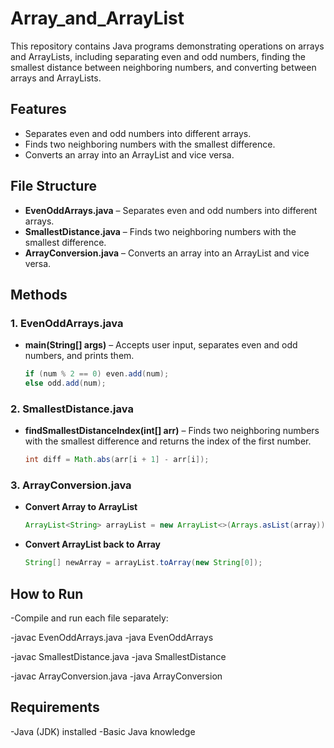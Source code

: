 # Array_and_ArrayList

This repository contains Java programs demonstrating operations on arrays and ArrayLists, including separating even and odd numbers, finding the smallest distance between neighboring numbers, and converting between arrays and ArrayLists.

## Features
- Separates even and odd numbers into different arrays.
- Finds two neighboring numbers with the smallest difference.
- Converts an array into an ArrayList and vice versa.

## File Structure
- **EvenOddArrays.java** – Separates even and odd numbers into different arrays.
- **SmallestDistance.java** – Finds two neighboring numbers with the smallest difference.
- **ArrayConversion.java** – Converts an array into an ArrayList and vice versa.

## Methods
### **1. EvenOddArrays.java**
- **main(String[] args)** – Accepts user input, separates even and odd numbers, and prints them.
  ```java
  if (num % 2 == 0) even.add(num);
  else odd.add(num);
### **2. SmallestDistance.java**
- **findSmallestDistanceIndex(int[] arr)** – Finds two neighboring numbers with the smallest difference and returns the index of the first number.
  
  ```java
  int diff = Math.abs(arr[i + 1] - arr[i]);
### **3. ArrayConversion.java**
- **Convert Array to ArrayList**
  
  ```java
  ArrayList<String> arrayList = new ArrayList<>(Arrays.asList(array));
- **Convert ArrayList back to Array**
  
  ```java
  String[] newArray = arrayList.toArray(new String[0]);
## How to Run
-Compile and run each file separately:

-javac EvenOddArrays.java
-java EvenOddArrays

-javac SmallestDistance.java
-java SmallestDistance

-javac ArrayConversion.java
-java ArrayConversion

## Requirements
-Java (JDK) installed
-Basic Java knowledge
